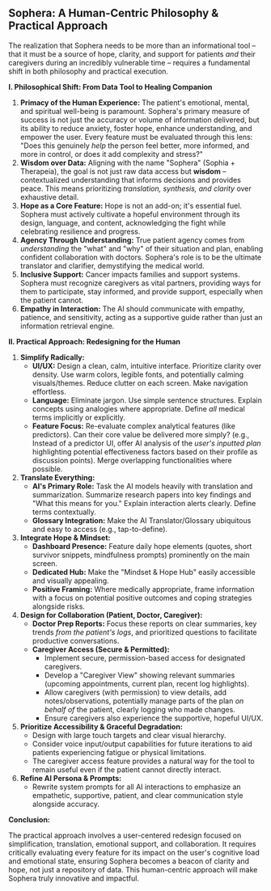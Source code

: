 ## **Sophera: A Human-Centric Philosophy & Practical Approach**

The realization that Sophera needs to be more than an informational tool – that it must be a source of hope, clarity, and support for patients *and* their caregivers during an incredibly vulnerable time – requires a fundamental shift in both philosophy and practical execution.

**I. Philosophical Shift: From Data Tool to Healing Companion**

1. **Primacy of the Human Experience:** The patient's emotional, mental, and spiritual well-being is paramount. Sophera's primary measure of success is not just the accuracy or volume of information delivered, but its ability to reduce anxiety, foster hope, enhance understanding, and empower the user. Every feature must be evaluated through this lens: "Does this genuinely *help* the person feel better, more informed, and more in control, or does it add complexity and stress?"  
2. **Wisdom over Data:** Aligning with the name "Sophera" (Sophia \+ Therapeia), the goal is not just raw data access but **wisdom** – contextualized understanding that informs decisions and provides peace. This means prioritizing *translation, synthesis, and clarity* over exhaustive detail.  
3. **Hope as a Core Feature:** Hope is not an add-on; it's essential fuel. Sophera must actively cultivate a hopeful environment through its design, language, and content, acknowledging the fight while celebrating resilience and progress.  
4. **Agency Through Understanding:** True patient agency comes from *understanding* the "what" and "why" of their situation and plan, enabling confident collaboration with doctors. Sophera's role is to be the ultimate translator and clarifier, demystifying the medical world.  
5. **Inclusive Support:** Cancer impacts families and support systems. Sophera must recognize caregivers as vital partners, providing ways for them to participate, stay informed, and provide support, especially when the patient cannot.  
6. **Empathy in Interaction:** The AI should communicate with empathy, patience, and sensitivity, acting as a supportive guide rather than just an information retrieval engine.

**II. Practical Approach: Redesigning for the Human**

1. **Simplify Radically:**  
   * **UI/UX:** Design a clean, calm, intuitive interface. Prioritize clarity over density. Use warm colors, legible fonts, and potentially calming visuals/themes. Reduce clutter on each screen. Make navigation effortless.  
   * **Language:** Eliminate jargon. Use simple sentence structures. Explain concepts using analogies where appropriate. Define *all* medical terms implicitly or explicitly.  
   * **Feature Focus:** Re-evaluate complex analytical features (like predictors). Can their core value be delivered more simply? (e.g., Instead of a predictor UI, offer AI analysis of the *user's inputted plan* highlighting potential effectiveness factors based on their profile as discussion points). Merge overlapping functionalities where possible.  
2. **Translate Everything:**  
   * **AI's Primary Role:** Task the AI models heavily with translation and summarization. Summarize research papers into key findings and "What this means for you." Explain interaction alerts clearly. Define terms contextually.  
   * **Glossary Integration:** Make the AI Translator/Glossary ubiquitous and easy to access (e.g., tap-to-define).  
3. **Integrate Hope & Mindset:**  
   * **Dashboard Presence:** Feature daily hope elements (quotes, short survivor snippets, mindfulness prompts) prominently on the main screen.  
   * **Dedicated Hub:** Make the "Mindset & Hope Hub" easily accessible and visually appealing.  
   * **Positive Framing:** Where medically appropriate, frame information with a focus on potential positive outcomes and coping strategies alongside risks.  
4. **Design for Collaboration (Patient, Doctor, Caregiver):**  
   * **Doctor Prep Reports:** Focus these reports on clear summaries, key trends *from the patient's logs*, and prioritized questions to facilitate productive conversations.  
   * **Caregiver Access (Secure & Permitted):**  
     * Implement secure, permission-based access for designated caregivers.  
     * Develop a "Caregiver View" showing relevant summaries (upcoming appointments, current plan, recent log highlights).  
     * Allow caregivers (with permission) to view details, add notes/observations, potentially manage parts of the plan *on behalf of* the patient, clearly logging who made changes.  
     * Ensure caregivers also experience the supportive, hopeful UI/UX.  
5. **Prioritize Accessibility & Graceful Degradation:**  
   * Design with large touch targets and clear visual hierarchy.  
   * Consider voice input/output capabilities for future iterations to aid patients experiencing fatigue or physical limitations.  
   * The caregiver access feature provides a natural way for the tool to remain useful even if the patient cannot directly interact.  
6. **Refine AI Persona & Prompts:**  
   * Rewrite system prompts for all AI interactions to emphasize an empathetic, supportive, patient, and clear communication style alongside accuracy.

**Conclusion:**

The practical approach involves a user-centered redesign focused on simplification, translation, emotional support, and collaboration. It requires critically evaluating every feature for its impact on the user's cognitive load and emotional state, ensuring Sophera becomes a beacon of clarity and hope, not just a repository of data. This human-centric approach will make Sophera truly innovative and impactful.